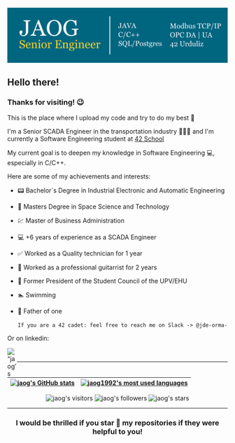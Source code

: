 [![Linkedin front page image](img/jaog_linkedin.png)](https://www.linkedin.com/in/jon-ander-de-ormaetxea-garaizar/)

## Hello there! 

### Thanks for visiting! 😉

This is the place where I upload my code and try to do my best 💪

I'm a Senior SCADA Engineer in the transportation industry 🚦🚧🚛 and I'm currently a Software Engineering student at [42 School](https://www.42urduliz.com/)

My current goal is to deepen my knowledge in Software Engineering 💻, especially in C/C++.

Here are some of my achievements and interests:

* 📟  Bachelor´s Degree in Industrial Electronic and Automatic Engineering
* 🚀  Masters Degree in Space Science and Technology
* 💹  Master of Business Administration
* 💻  +6 years of experience as a SCADA Engineer
* ✅  Worked as a Quality technician for 1 year
* 🎸  Worked as a professional guitarrist for 2 years
* 📜  Former President of the Student Council of the UPV/EHU
* 🏊  Swimming
* 👶  Father of one

	` If you are a 42 cadet: feel free to reach me on Slack -> @jde-orma- `
	
Or on linkedin:

<a href="https://www.linkedin.com/in/jon-ander-de-ormaetxea-garaizar/">
  <img align="left" alt=“jaog’s LinkedIN" width="22px" src="https://raw.githubusercontent.com/peterthehan/peterthehan/master/assets/linkedin.svg" />
</a>
<br />

---

| [![jaog's GitHub stats](https://github-readme-stats.vercel.app/api?username=jaog1992&count_private=true&show_icons=true&hide=issues&hide_border=true&theme=prussian)](https://github.com/jaog1992?tab=repositories) | [![jaog1992's most used languages](https://github-readme-stats.vercel.app/api/top-langs/?username=jaog1992&layout=compact&hide_border=true&theme=prussian)](https://github.com/jaog1992?tab=repositories) |
|:-:|:-:|

<p align="center">
<img alt="jaog's visitors" src="https://komarev.com/ghpvc/?username=jaog1992&color=blue&style=flat&label=visitors" />
<img alt="jaog's followers" src="https://img.shields.io/github/followers/jaog1992?color=blue" />
<img alt="jaog's stars" src="https://img.shields.io/github/stars/jaog1992?color=blue" />
</p>
	
---

<h3 align="center">
	I would be thrilled if you star 🌟 my repositories if they were helpful  to you!
</h3>